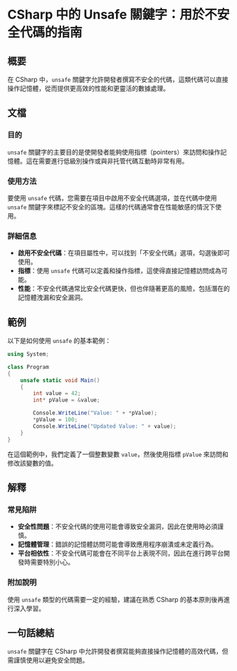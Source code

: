 <!--
Meta Description: # CSharp 中的 Unsafe 關鍵字：用於不安全代碼的指南 ## 概要 在 CSharp 中，`unsafe` 關鍵字允許開發者撰寫不安全的代碼，這類代碼可以直接操作記憶體，從而提供更高效的性能和更靈活的數據處理。 ## 文檔 ### 目的 `unsafe` 關鍵字的主要目的是使開發者能夠使...
Meta Keywords: unsafe, value, csharp, pvalue, int
-->

# CSharp 中的 Unsafe 關鍵字：用於不安全代碼的指南

## 概要
在 CSharp 中，`unsafe` 關鍵字允許開發者撰寫不安全的代碼，這類代碼可以直接操作記憶體，從而提供更高效的性能和更靈活的數據處理。

## 文檔
### 目的
`unsafe` 關鍵字的主要目的是使開發者能夠使用指標（pointers）來訪問和操作記憶體。這在需要進行低級別操作或與非托管代碼互動時非常有用。

### 使用方法
要使用 `unsafe` 代碼，您需要在項目中啟用不安全代碼選項，並在代碼中使用 `unsafe` 關鍵字來標記不安全的區塊。這樣的代碼通常會在性能敏感的情況下使用。

### 詳細信息
- **啟用不安全代碼**：在項目屬性中，可以找到「不安全代碼」選項，勾選後即可使用。
- **指標**：使用 `unsafe` 代碼可以定義和操作指標，這使得直接記憶體訪問成為可能。
- **性能**：不安全代碼通常比安全代碼更快，但也伴隨著更高的風險，包括潛在的記憶體洩漏和安全漏洞。

## 範例
以下是如何使用 `unsafe` 的基本範例：

```csharp
using System;

class Program
{
    unsafe static void Main()
    {
        int value = 42;
        int* pValue = &value;

        Console.WriteLine("Value: " + *pValue);
        *pValue = 100;
        Console.WriteLine("Updated Value: " + value);
    }
}
```

在這個範例中，我們定義了一個整數變數 `value`，然後使用指標 `pValue` 來訪問和修改該變數的值。

## 解釋
### 常見陷阱
- **安全性問題**：不安全代碼的使用可能會導致安全漏洞，因此在使用時必須謹慎。
- **記憶體管理**：錯誤的記憶體訪問可能會導致應用程序崩潰或未定義行為。
- **平台相依性**：不安全代碼可能會在不同平台上表現不同，因此在進行跨平台開發時需要特別小心。

### 附加說明
使用 `unsafe` 類型的代碼需要一定的經驗，建議在熟悉 CSharp 的基本原則後再進行深入學習。

## 一句話總結
`unsafe` 關鍵字在 CSharp 中允許開發者撰寫能夠直接操作記憶體的高效代碼，但需謹慎使用以避免安全問題。